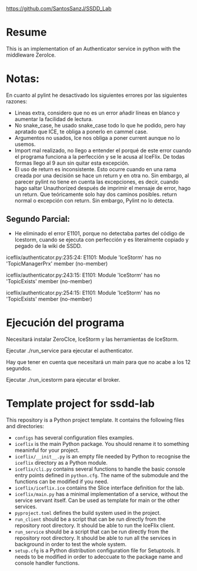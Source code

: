 https://github.com/SantosSanzJ/SSDD_Lab
# Resume
This is an implementation of an Authenticator service in python with the middleware ZeroIce.



# Notas:
En cuanto al pylint he desactivado los siguientes errores por las siguientes razones:
* Lineas extra, considero que no es un error añadir líneas en blanco y aumentar la facilidad de lectura.
* No snake_case, he usado snake_case todo lo que he podido, pero hay apratado que ICE, te obliga a ponerlo en cammel case.
* Argumentos no usados, Ice nos obliga a poner current aunque no lo usemos.
* Import mal realizado, no llego a entender el porqué de este error cuando el programa funciona a la perfección y se le acusa al IceFlix. De todas formas llego al 9 aun sin quitar esta excepción.
* El uso de return es inconsistente. Esto ocurre cuando en una rama creada por una decisión se hace un return y en otra no. Sin embargo, al parecer pylint no tiene en cuenta las excepciones, es decir, cuando hago saltar Unauthorized después de imprimir el mensaje de error, hago un return. Que teóricamente solo hay dos caminos posibles. return normal o excepción con return. Sin embargo, Pylint no lo detecta.

## Segundo Parcial:
* He eliminado el error E1101, porque no detectaba partes del código de Icestorm, cuando se ejecuta con perfección y es literalmente copiado y pegado de la wiki de SSDD.

iceflix/authenticator.py:235:24: E1101: Module 'IceStorm' has no 'TopicManagerPrx' member (no-member)

iceflix/authenticator.py:243:15: E1101: Module 'IceStorm' has no 'TopicExists' member (no-member)

iceflix/authenticator.py:254:15: E1101: Module 'IceStorm' has no 'TopicExists' member (no-member)


# Ejecución del programa
Necesitará instalar ZeroCIce, IceStorm y las herramientas de IceStorm.

Ejecutar ./run_service para ejecutar el authenticator.

Hay que tener en cuenta que necesitará un main para que no acabe a los 12 segundos.

Ejecutar ./run_icestorm para ejecutar el broker.
# Template project for ssdd-lab

This repository is a Python project template.
It contains the following files and directories:

- `configs` has several configuration files examples.
- `iceflix` is the main Python package.
  You should rename it to something meaninful for your project.
- `iceflix/__init__.py` is an empty file needed by Python to
  recognise the `iceflix` directory as a Python module.
- `iceflix/cli.py` contains several functions to handle the basic console entry points
  defined in `python.cfg`.
  The name of the submodule and the functions can be modified if you need.
- `iceflix/iceflix.ice` contains the Slice interface definition for the lab.
- `iceflix/main.py` has a minimal implementation of a service,
  without the service servant itself.
  Can be used as template for main or the other services.
- `pyproject.toml` defines the build system used in the project.
- `run_client` should be a script that can be run directly from the
  repository root directory. It should be able to run the IceFlix
  client.
- `run_service` should be a script that can be run directly from the
  repository root directory. It should be able to run all the services
  in background in order to test the whole system.
- `setup.cfg` is a Python distribution configuration file for Setuptools.
  It needs to be modified in order to adeccuate to the package name and
  console handler functions.
